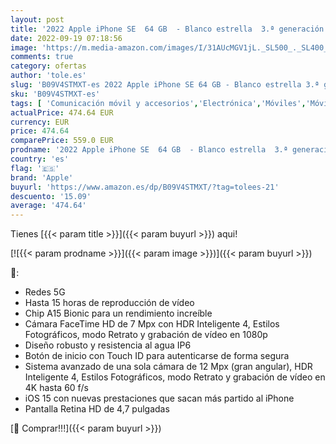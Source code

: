 ```yaml
---
layout: post
title: '2022 Apple iPhone SE  64 GB  - Blanco estrella  3.ª generación '
date: 2022-09-19 07:18:56
image: 'https://m.media-amazon.com/images/I/31AUcMGV1jL._SL500_._SL400_.jpg'
comments: true
category: ofertas
author: 'tole.es'
slug: 'B09V4STMXT-es 2022 Apple iPhone SE 64 GB - Blanco estrella 3.ª generación'
sku: 'B09V4STMXT-es'
tags: [ 'Comunicación móvil y accesorios','Electrónica','Móviles','Móviles y smartphones libres','apple','iphone','🇪🇸', ]
actualPrice: 474.64 EUR
currency: EUR
price: 474.64
comparePrice: 559.0 EUR
prodname: '2022 Apple iPhone SE  64 GB  - Blanco estrella  3.ª generación '
country: 'es'
flag: '🇪🇸'
brand: 'Apple'
buyurl: 'https://www.amazon.es/dp/B09V4STMXT/?tag=tolees-21'
descuento: '15.09'
average: '474.64'
---
```


Tienes [{{< param title >}}]({{< param buyurl >}}) aqui!

[![{{< param prodname >}}]({{< param image >}})]({{< param buyurl >}})

🔎:

- Redes 5G
- Hasta 15 horas de reproducción de vídeo
- Chip A15 Bionic para un rendimiento increíble
- Cámara FaceTime HD de 7 Mpx con HDR Inteligente 4, Estilos Fotográficos, modo Retrato y grabación de vídeo en 1080p
- Diseño robusto y resistencia al agua IP6
- Botón de inicio con Touch ID para autenticarse de forma segura
- Sistema avanzado de una sola cámara de 12 Mpx (gran angular), HDR Inteligente 4, Estilos Fotográficos, modo Retrato y grabación de vídeo en 4K hasta 60 f/s
- iOS 15 con nuevas prestaciones que sacan más partido al iPhone
- Pantalla Retina HD de 4,7 pulgadas

[🛒 Comprar!!!]({{< param buyurl >}})
